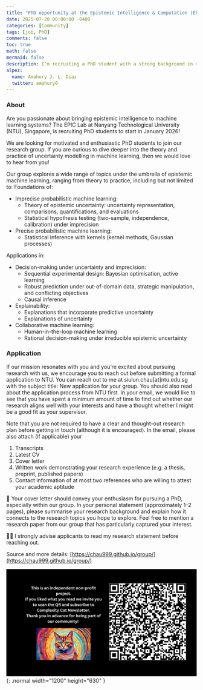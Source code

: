 ```yaml
---
title: "PhD opportunity at the Epistemic Intelligence & Computation (EPIC) Lab"
date: 2025-07-20 00:00:00 -0400
categories: [Community]
tags: [job, PhD]
comments: false
toc: true
math: false
mermaid: false
description: I’m recruiting a PhD student with a strong background in math/stats/CS to join my group at NTU Singapore, starting Jan or Aug 2026 with the topic on foundations of Epistemic Uncertainty in Machine Learning.
alpez:
  name: Amahury J. L. Diaz
  twitter: amahury0
---
```

### About
Are you passionate about bringing epistemic intelligence to machine learning systems? The EPIC Lab at Nanyang Technological University (NTU), Singapore, is recruiting PhD students to start in January 2026!

We are looking for motivated and enthusiastic PhD students to join our research group. If you are curious to dive deeper into the theory and practice of uncertainty modelling in machine learning, then we would love to hear from you!

Our group explores a wide range of topics under the umbrella of epistemic machine learning, ranging from theory to practice, including but not limited to:
Foundations of:
- Imprecise probabilistic machine learning:
   - Theory of epistemic uncertainty: uncertainty representation, comparisons, quantifications, and evaluations
   - Statistical hypothesis testing (two-sample, independence, calibration) under imprecision
- Precise probabilistic machine learning:
   - Statistical inference with kernels (kernel methods, Gaussian processes)

Applications in:
- Decision-making under uncertainty and imprecision:
   - Sequential experimental design: Bayesian optimisation, active learning
   - Robust prediction under out-of-domain data, strategic manipulation, and conflicting objectives
   - Causal inference
- Explainability:
   - Explanations that incorporate predictive uncertainty
   - Explanations of uncertainty
- Collaborative machine learning: 
   - Human-in-the-loop machine learning
   - Rational decision-making under irreducible epistemic uncertainty

### Application
If our mission resonates with you and you’re excited about pursuing research with us, we encourage you to reach out before submitting a formal application to NTU. You can reach out to me at siulun.chau[at]ntu.edu.sg with the subject title: New application for your group. You should also read about the application process from NTU first. In your email, we would like to see that you have spent a minimum amount of time to find out whether our research aligns well with your interests and have a thought whether I might be a good fit as your supervisor.

Note that you are not required to have a clear and thought-out research plan before getting in touch (although it is encouraged). In the email, please also attach (if applicable) your
1. Transcripts
2. Latest CV
3. Cover letter
4. Written work demonstrating your research experience (e.g. a thesis, preprint, published papers)
5. Contact information of at most two references who are willing to attest your academic aptitude

🚨 Your cover letter should convey your enthusiasm for pursuing a PhD, especially within our group. In your personal statement (approximately 1–2 pages), please summarise your research background and explain how it connects to the research topics you hope to explore. Feel free to mention a research paper from our group that has particularly captured your interest.

🚨🚨 I strongly advise applicants to read my research statement before reaching out.

Source and more details: [https://chau999.github.io/group/](https://chau999.github.io/group/)

![Desktop View](/assets/img/fix/complexity-cat-newsletter.png){: .normal width="1200" height="630" }
